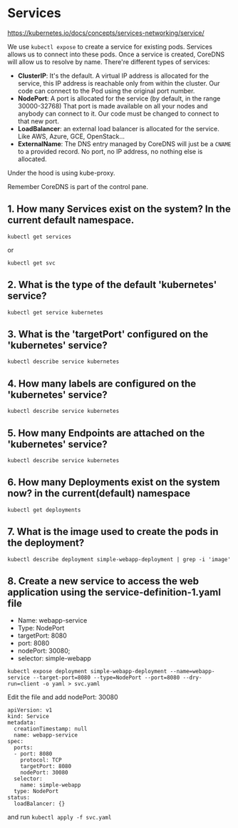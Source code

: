 # Services

https://kubernetes.io/docs/concepts/services-networking/service/

We use `kubectl expose` to create a service for existing pods. Services allows us to connect into these pods. Once a service is created, CoreDNS will allow us to resolve by name. There're different types of services:

* **ClusterIP**: It's the default.  A virtual IP address is allocated for the service, this IP address is reachable only from within the cluster. Our code can connect to the Pod using the original port number.
* **NodePort**: A port is allocated for the service (by default, in the range 30000-32768) That port is made available on all your nodes and anybody can connect to it. Our code must be changed to connect to that new port.
* **LoadBalancer**: an external load balancer is allocated for the service. Like AWS, Azure, GCE, OpenStack...
* **ExternalName**: The DNS entry managed by CoreDNS will just be a `CNAME` to a provided record. No port, no IP address, no nothing else is allocated.

Under the hood is using kube-proxy.

Remember CoreDNS is part of the control pane.

## 1. How many Services exist on the system? In the current default namespace.

```
kubectl get services
```

or

```
kubectl get svc
```

## 2. What is the type of the default 'kubernetes' service?

```
kubectl get service kubernetes
```

## 3. What is the 'targetPort' configured on the 'kubernetes' service?

```
kubectl describe service kubernetes
```

## 4. How many labels are configured on the 'kubernetes' service?

```
kubectl describe service kubernetes
```

## 5. How many Endpoints are attached on the 'kubernetes' service?

```
kubectl describe service kubernetes
```

## 6. How many Deployments exist on the system now? in the current(default) namespace

```
kubectl get deployments
```

## 7. What is the image used to create the pods in the deployment?

```
kubectl describe deployment simple-webapp-deployment | grep -i 'image'
```

## 8. Create a new service to access the web application using the service-definition-1.yaml file


* Name: webapp-service
* Type: NodePort
* targetPort: 8080
* port: 8080
* nodePort: 30080; 
* selector: simple-webapp

```
kubectl expose deployment simple-webapp-deployment --name=webapp-service --target-port=8080 --type=NodePort --port=8080 --dry-run=client -o yaml > svc.yaml
```

Edit the file and add nodePort: 30080

```
apiVersion: v1
kind: Service
metadata:
  creationTimestamp: null
  name: webapp-service
spec:
  ports:
  - port: 8080
    protocol: TCP
    targetPort: 8080
    nodePort: 30080
  selector:
    name: simple-webapp
  type: NodePort
status:
  loadBalancer: {}
```

and run `kubectl apply -f svc.yaml`